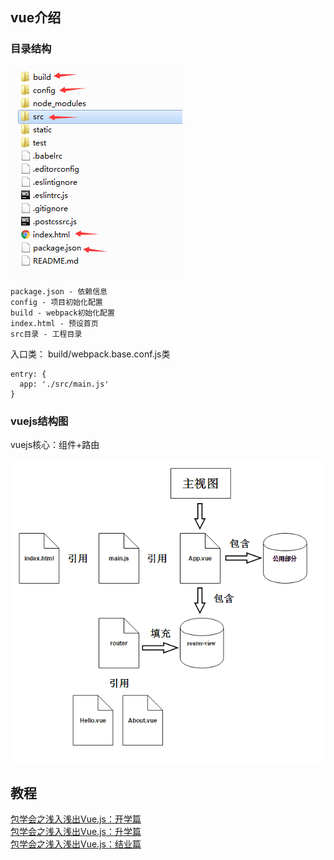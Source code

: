 ## vue介绍

### 目录结构
![vusjs工程目录](./static/images/vuejs工程目录.jpg)

    package.json - 依赖信息
    config - 项目初始化配置
    build - webpack初始化配置
    index.html - 预设首页
    src目录 - 工程目录

入口类： build/webpack.base.conf.js类

    entry: {
      app: './src/main.js'
    }
    
### vuejs结构图

vuejs核心：组件+路由

![vuejs结构图](./static/images/vuejs结构图.jpg)


## 教程
[包学会之浅入浅出Vue.js：开学篇](https://cloud.tencent.com/developer/article/1020337)  
[包学会之浅入浅出Vue.js：升学篇](https://cloud.tencent.com/developer/article/1020338)  
[包学会之浅入浅出Vue.js：结业篇](https://cloud.tencent.com/developer/article/1020416)  
